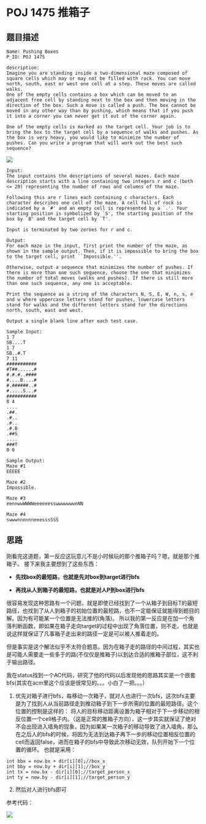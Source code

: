 # POJ 1475 推箱子

## 题目描述

```
Name: Pushing Boxes
P_ID: POJ 1475

description:
Imagine you are standing inside a two-dimensional maze composed of square cells which may or may not be filled with rock. You can move north, south, east or west one cell at a step. These moves are called walks. 
One of the empty cells contains a box which can be moved to an adjacent free cell by standing next to the box and then moving in the direction of the box. Such a move is called a push. The box cannot be moved in any other way than by pushing, which means that if you push it into a corner you can never get it out of the corner again. 

One of the empty cells is marked as the target cell. Your job is to bring the box to the target cell by a sequence of walks and pushes. As the box is very heavy, you would like to minimize the number of pushes. Can you write a program that will work out the best such sequence?
```



![](https://res.cloudinary.com/lvxiaoxin96/image/upload/v1550853035/20160417215436614.png)

```
Input:
The input contains the descriptions of several mazes. Each maze description starts with a line containing two integers r and c (both <= 20) representing the number of rows and columns of the maze. 

Following this are r lines each containing c characters. Each character describes one cell of the maze. A cell full of rock is indicated by a `#' and an empty cell is represented by a `.'. Your starting position is symbolized by `S', the starting position of the box by `B' and the target cell by `T'. 

Input is terminated by two zeroes for r and c. 

Output:
For each maze in the input, first print the number of the maze, as shown in the sample output. Then, if it is impossible to bring the box to the target cell, print ``Impossible.''. 

Otherwise, output a sequence that minimizes the number of pushes. If there is more than one such sequence, choose the one that minimizes the number of total moves (walks and pushes). If there is still more than one such sequence, any one is acceptable. 

Print the sequence as a string of the characters N, S, E, W, n, s, e and w where uppercase letters stand for pushes, lowercase letters stand for walks and the different letters stand for the directions north, south, east and west. 

Output a single blank line after each test case. 

Sample Input:
1 7
SB....T
1 7
SB..#.T
7 11
###########
#T##......#
#.#.#..####
#....B....#
#.######..#
#.....S...#
###########
8 4
....
.##.
.#..
.#..
.#.B
.##S
....
###T
0 0

Sample Output:
Maze #1
EEEEE

Maze #2
Impossible.

Maze #3
eennwwWWWWeeeeeesswwwwwwwnNN

Maze #4
swwwnnnnnneeesssSSS
```



## 思路

 刚看完这道题，第一反应这玩意儿不是小时候玩的那个推箱子吗？嗯，就是那个推箱子。
 接下来我主要想到了这些东西：

* **先找box的最短路，也就是先对box到target进行bfs**

* **再找从人到箱子的最短路，也就是对人P到box进行bfs**

很容易发现这种思路有一个问题，就是即使已经找到了一个从箱子到目标T的最短路径，也找到了从人到箱子的初始位置的最短路，也不一定能保证就能得到题目的解。因为有可能某一个位置是无法推的(角落)。 所以我的第一反应是在加一个角落判断函数，即如果在箱子走向target的过程中出现了角落位置，则不走。也就是说这样就保证了凡事箱子走出来的路径一定是可以被人推着走的。



但是事实是这个解法似乎不太符合题意。因为在箱子走的路径的中间过程，其实也是可能人需要走一些多于的路(不仅仅是推箱子)以到达合适的推箱子部位，这不利于输出路径。

我在status找到一个AC代码，研究了他的代码以后发现他的思路其实是一个嵌套bfs(其实在acm里这个应该是很常见的。。。小白了一把。。。）

1. 优先对箱子进行bfs，每移动一次箱子，就对人也进行一次bfs，这次bfs主要是为了找到人从当前路径走到推动箱子到下一步所需的位置的最短路径。这个位置的控制是这样的：
  将人的目标移动距离设置为箱子相对于下一步移动的相反位置一个cell格子内。（这是正常的推箱子方向），这一步其实就保证了绝对不会出现进入墙角的现象，因为如果某一次箱子的移动导致了进入墙角，那么在之后人的bfs的时候，将因为无法到达箱子再下一步的移动位置相反位置的cell而返回false，进而在箱子的bfs中导致此次移动无效，队列开始下一个位置的循环。
  也就是采用：

```
int bbx = now.bx + dir[i][0];//box_x
int bby = now.by + dir[i][1];//box_y
int tx = now.bx - dir[i][0];//target_person_x
int ty = now.by - dir[i][1];//target_person_y
```
2. 然后对人进行bfs即可

参考代码：

![](https://res.cloudinary.com/lvxiaoxin96/image/upload/v1550853388/carbon_5.png)